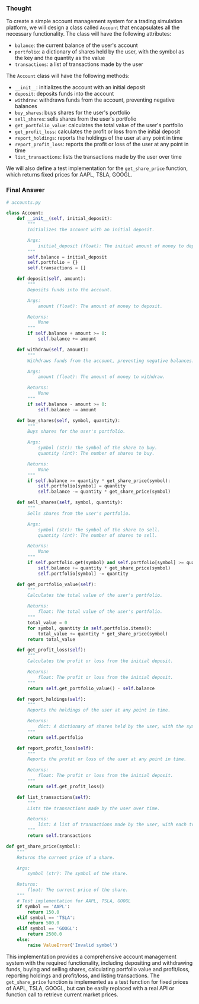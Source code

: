 ### Thought
To create a simple account management system for a trading simulation platform, we will design a class called `Account` that encapsulates all the necessary functionality. The class will have the following attributes:
*   `balance`: the current balance of the user's account
*   `portfolio`: a dictionary of shares held by the user, with the symbol as the key and the quantity as the value
*   `transactions`: a list of transactions made by the user

The `Account` class will have the following methods:
*   `__init__`: initializes the account with an initial deposit
*   `deposit`: deposits funds into the account
*   `withdraw`: withdraws funds from the account, preventing negative balances
*   `buy_shares`: buys shares for the user's portfolio
*   `sell_shares`: sells shares from the user's portfolio
*   `get_portfolio_value`: calculates the total value of the user's portfolio
*   `get_profit_loss`: calculates the profit or loss from the initial deposit
*   `report_holdings`: reports the holdings of the user at any point in time
*   `report_profit_loss`: reports the profit or loss of the user at any point in time
*   `list_transactions`: lists the transactions made by the user over time

We will also define a test implementation for the `get_share_price` function, which returns fixed prices for AAPL, TSLA, GOOGL.

### Final Answer
```python
# accounts.py

class Account:
    def __init__(self, initial_deposit):
        """
        Initializes the account with an initial deposit.

        Args:
            initial_deposit (float): The initial amount of money to deposit into the account.
        """
        self.balance = initial_deposit
        self.portfolio = {}
        self.transactions = []

    def deposit(self, amount):
        """
        Deposits funds into the account.

        Args:
            amount (float): The amount of money to deposit.

        Returns:
            None
        """
        if self.balance + amount >= 0:
            self.balance += amount

    def withdraw(self, amount):
        """
        Withdraws funds from the account, preventing negative balances.

        Args:
            amount (float): The amount of money to withdraw.

        Returns:
            None
        """
        if self.balance - amount >= 0:
            self.balance -= amount

    def buy_shares(self, symbol, quantity):
        """
        Buys shares for the user's portfolio.

        Args:
            symbol (str): The symbol of the share to buy.
            quantity (int): The number of shares to buy.

        Returns:
            None
        """
        if self.balance >= quantity * get_share_price(symbol):
            self.portfolio[symbol] = quantity
            self.balance -= quantity * get_share_price(symbol)

    def sell_shares(self, symbol, quantity):
        """
        Sells shares from the user's portfolio.

        Args:
            symbol (str): The symbol of the share to sell.
            quantity (int): The number of shares to sell.

        Returns:
            None
        """
        if self.portfolio.get(symbol) and self.portfolio[symbol] >= quantity:
            self.balance += quantity * get_share_price(symbol)
            self.portfolio[symbol] -= quantity

    def get_portfolio_value(self):
        """
        Calculates the total value of the user's portfolio.

        Returns:
            float: The total value of the user's portfolio.
        """
        total_value = 0
        for symbol, quantity in self.portfolio.items():
            total_value += quantity * get_share_price(symbol)
        return total_value

    def get_profit_loss(self):
        """
        Calculates the profit or loss from the initial deposit.

        Returns:
            float: The profit or loss from the initial deposit.
        """
        return self.get_portfolio_value() - self.balance

    def report_holdings(self):
        """
        Reports the holdings of the user at any point in time.

        Returns:
            dict: A dictionary of shares held by the user, with the symbol as the key and the quantity as the value.
        """
        return self.portfolio

    def report_profit_loss(self):
        """
        Reports the profit or loss of the user at any point in time.

        Returns:
            float: The profit or loss from the initial deposit.
        """
        return self.get_profit_loss()

    def list_transactions(self):
        """
        Lists the transactions made by the user over time.

        Returns:
            list: A list of transactions made by the user, with each transaction being a dictionary containing the symbol and quantity.
        """
        return self.transactions

def get_share_price(symbol):
    """
    Returns the current price of a share.

    Args:
        symbol (str): The symbol of the share.

    Returns:
        float: The current price of the share.
    """
    # Test implementation for AAPL, TSLA, GOOGL
    if symbol == 'AAPL':
        return 150.0
    elif symbol == 'TSLA':
        return 500.0
    elif symbol == 'GOOGL':
        return 2500.0
    else:
        raise ValueError('Invalid symbol')
```
This implementation provides a comprehensive account management system with the required functionality, including depositing and withdrawing funds, buying and selling shares, calculating portfolio value and profit/loss, reporting holdings and profit/loss, and listing transactions. The `get_share_price` function is implemented as a test function for fixed prices of AAPL, TSLA, GOOGL, but can be easily replaced with a real API or function call to retrieve current market prices.